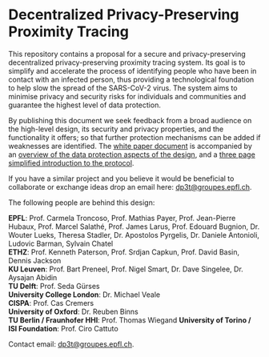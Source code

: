 # Decentralized Privacy-Preserving Proximity Tracing

This repository contains a proposal for a secure and privacy-preserving decentralized privacy-preserving proximity tracing system. Its goal is to simplify and accelerate the process of identifying people who have been in contact with an infected person, thus providing a technological foundation to help slow the spread of the SARS-CoV-2 virus. The system aims to minimise privacy and security risks for individuals and communities and guarantee the highest level of data protection.

By publishing this document we seek feedback from a broad audience on the high-level design, its security and privacy properties, and the functionality it offers; so that further protection mechanisms can be added if weaknesses are identified. The [white paper document](DP3T%20White%20Paper.pdf) is accompanied by an [overview of the data protection aspects of the design](DP3T%20-%20Data%20Protection%20and%20Security.pdf), and a [three page simplified introduction to the protocol](DP3T%20-%20Simplified%20Three%20Page%20Brief.pdf).

If you have a similar project and you believe it would be beneficial to collaborate or exchange ideas drop an email here: [dp3t@groupes.epfl.ch](mailto:dp3t@groupes.epfl.ch).

The following people are behind this design:

**EPFL**: Prof. Carmela Troncoso, Prof. Mathias Payer, Prof. Jean-Pierre Hubaux, Prof. Marcel Salathé, Prof. James Larus, Prof. Edouard   Bugnion, Dr. Wouter Lueks, Theresa Stadler, Dr. Apostolos Pyrgelis, Dr. Daniele Antonioli, Ludovic Barman, Sylvain Chatel  
**ETHZ**: Prof. Kenneth Paterson, Prof. Srdjan Capkun, Prof. David Basin, Dennis Jackson  
**KU Leuven**: Prof. Bart Preneel, Prof. Nigel Smart, Dr. Dave Singelee, Dr. Aysajan Abidin  
**TU Delft**: Prof. Seda Gürses  
**University College London**: Dr. Michael Veale  
**CISPA**: Prof. Cas Cremers  
**University of Oxford**: Dr. Reuben Binns  
**TU Berlin / Fraunhofer HHI**: Prof. Thomas Wiegand 
**University of Torino / ISI Foundation**: Prof. Ciro Cattuto

Contact email: [dp3t@groupes.epfl.ch](mailto:dp3t@groupes.epfl.ch).
